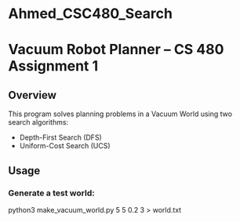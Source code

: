 # Ahmed_CSC480_Search
# Vacuum Robot Planner – CS 480 Assignment 1

## Overview
This program solves planning problems in a Vacuum World using two search algorithms:
- Depth-First Search (DFS)
- Uniform-Cost Search (UCS)

## Usage

### Generate a test world:
python3 make_vacuum_world.py 5 5 0.2 3 > world.txt
